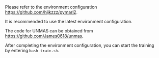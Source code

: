 Please refer to the environment configuration https://github.com/hijkzzz/pymarl2. 

It is recommended to use the latest environment configuration. 

The code for UNMAS can be obtained from https://github.com/James0618/unmas.

After completing the environment configuration, you can start the training by entering `bash train.sh`. 
